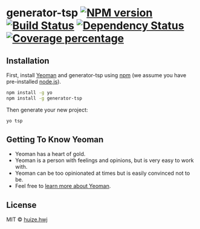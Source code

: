 # generator-tsp [![NPM version][npm-image]][npm-url] [![Build Status][travis-image]][travis-url] [![Dependency Status][daviddm-image]][daviddm-url] [![Coverage percentage][coveralls-image]][coveralls-url]
> 

## Installation

First, install [Yeoman](http://yeoman.io) and generator-tsp using [npm](https://www.npmjs.com/) (we assume you have pre-installed [node.js](https://nodejs.org/)).

```bash
npm install -g yo
npm install -g generator-tsp
```

Then generate your new project:

```bash
yo tsp
```

## Getting To Know Yeoman

 * Yeoman has a heart of gold.
 * Yeoman is a person with feelings and opinions, but is very easy to work with.
 * Yeoman can be too opinionated at times but is easily convinced not to be.
 * Feel free to [learn more about Yeoman](http://yeoman.io/).

## License

MIT © [huize.hwj]()


[npm-image]: https://badge.fury.io/js/generator-tsp.svg
[npm-url]: https://npmjs.org/package/generator-tsp
[travis-image]: https://travis-ci.com//generator-tsp.svg?branch=master
[travis-url]: https://travis-ci.com//generator-tsp
[daviddm-image]: https://david-dm.org//generator-tsp.svg?theme=shields.io
[daviddm-url]: https://david-dm.org//generator-tsp
[coveralls-image]: https://coveralls.io/repos//generator-tsp/badge.svg
[coveralls-url]: https://coveralls.io/r//generator-tsp
